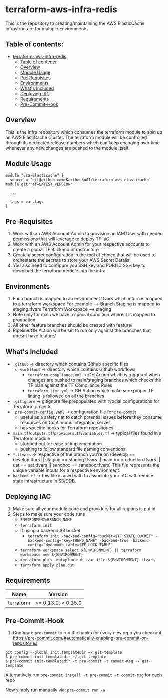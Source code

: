 # terraform-aws-infra-redis
This is the repository to creating/maintaining the AWS ElasticCache Infrastructure for multiple Environments

## Table of contents:
- [terraform-aws-infra-redis](#terraform-aws-infra-redis)
  - [Table of contents:](#table-of-contents)
  - [Overview](#overview)
  - [Module Usage](#usage)
  - [Pre-Requisites](#pre-requisites)
  - [Environments](#environments)
  - [What's Included](#whats-included)
  - [Deploying IAC](#deploying-iac)
  - [Requirements](#requirements)
  - [Pre-Commit-Hook](#pre-commit-hook)
  

## Overview
This is the infra repository which consumes the terraform module to spin up an AWS ElastiCache Cluster.
The terraform module will be controlled through its dedicated release numbers which can keep changing over time whenever any new changes are pushed to the module itself.

## Module Usage 
```hcl
module "usa-elasticache" {
  source = "git@github.com:Kartheeko07/terraform-aws-elasticache-module.git?ref=LATEST_VERSION"

  ...

  tags = var.tags
}
```

## Pre-Requisites

1. Work with an AWS Account Admin to provision an IAM User with needed permissions that will leverage to deploy TF IaC.
2. Work with an AWS Account Admin for your respective accounts to create a global TF Backend Infrastructure
3. Create a secret configuration in the tool of choice that will be used to orchestarte the secrets to store your AWS Secret Details
4. You also need to configure you SSH key and PUBLIC SSH key to download the terraform module into the infra.

## Environments
1. Each branch is mapped to an environment.tfvars which inturn is mapped to a terraform workspace
    For example --> Branch Staging is mapped to staging.tfvars
    Terraform Workspace --> staging
2. Note only for main we have a special condition where it is mapped to production
3. All other feature branches should be created with feature/
4. Pipeline/GH Action will be set to run only against the branches that doesnt have feature/

## What's Included
- `.github` ->  directory which contains Github specific files
  - `workflows` -> directory which contains Github workflows
    - `terraform-compliance.yml` -> GH Action which is triggered when changes are pushed to main/staging branches which checks the TF plan against the TF Compliance Rules
    - `terraform-lint.yml` -> GH Action which make sure proper TF linting is followed on all the branches  
- `.gitignore` -> gitignore file prepopulated with typcial configurations for Terraform projects
- `.pre-commit-config.yaml` -> configuration file for `pre-commit`
  - useful as a safety net to catch potential issues **before** they consume resources on Continuous Integration server
  - has specific hooks for Terraform repositories
- `main.tf`/`outputs.tf`/`providers.tf`/`variables.tf` -> typical files found in a Terraform module
  - stubbed out for ease of implementation
  - pushing to follow standard file naming conventions
- `*.tfvars` -> respective of the branch you're on (develop == develop.tfars || staging == staging.tfvars || main == production.tfvars || uat == uat.tfvars || sandbox == sandbox.tfvars) This file represents the unique variable inputs for a respective environment.
- `backend.tf` -> this file is used with to associate your IAC with remote state infrastructure in S3/DDB.

## Deploying IAC
1. Make sure all your module code and providers for all regions is put in 
2. Steps to make sure your code runs
    - `ENVIRONMENT=BRANCH_NAME`
    - `terraform init`
    - If using a backend S3 bucket
        - `terraform init -backend-config="bucket=$TF_STATE_BUCKET" -backend-config="key=$REPO_NAME" -backend=true -backend-config="dynamodb_table=$TF_LOCK_TABLE"`
    - `terraform workspace select ${ENVIRONMENT} || terraform workspace new ${ENVIRONMENT}`
    - `terraform plan -out=plan.out -var-file ${ENVIRONMENT}.tfvars`
    - `terraform apply plan.out`

<!-- BEGINNING OF PRE-COMMIT-TERRAFORM DOCS HOOK -->
## Requirements

| Name | Version |
|------|---------|
| terraform | >= 0.13.0, < 0.15.0 |

<!-- END OF PRE-COMMIT-TERRAFORM DOCS HOOK -->

## Pre-Commit-Hook

1. Configure `pre-commit` to run the hooks for every new repo you checkout.  https://pre-commit.com/#automatically-enabling-pre-commit-on-repositories 
```
git config --global init.templateDir ~/.git-template
$ pre-commit init-templatedir ~/.git-template
$ pre-commit init-templatedir -t pre-commit -t commit-msg ~/.git-template
```
Alternatively run `pre-commit install -t pre-commit -t commit-msg` for each repo

Now simply run manually via: `pre-commit run -a`
